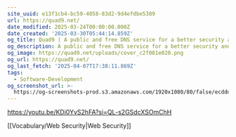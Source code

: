 ```yaml
---
site_uuid: e13f1cb4-bc59-4058-83d2-9d4efdbe5389
url: https://quad9.net/
date_modified: 2025-03-24T00:00:00.000Z
date_created: '2025-03-30T05:44:14.859Z'
og_title: Quad9 | A public and free DNS service for a better security and privacy
og_description: A public and free DNS service for a better security and privacy
og_image: https://quad9.net/uploads/cover_c2f081e020.png
og_url: https://quad9.net/
og_last_fetch: '2025-04-07T17:38:11.869Z'
tags:
  - Software-Development
og_screenshot_url: >-
  https://og-screenshots-prod.s3.amazonaws.com/1920x1080/80/false/ecddddcc43702dbb81b1b5d8ef708a5f0b21441b7587d183583991b8d8daab36.jpeg
---
```


https://youtu.be/KDi0YvS2hFA?si=QL-s2GSdcXSOmChH

[[Vocabulary/Web Security|Web Security]]
